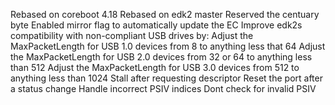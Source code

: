 Rebased on coreboot 4.18
Rebased on edk2 master
Reserved the centuary byte
Enabled mirror flag to automatically update the EC
Improve edk2s compatibility with non-compliant USB drives by:
Adjust the MaxPacketLength for USB 1.0 devices from 8 to anything less that 64
Adjust the MaxPacketLength for USB 2.0 devices from 32 or 64 to anything less than 512
Adjust the MaxPacketLength for USB 3.0 devices from 512 to anything less than 1024
Stall after requesting descriptor
Reset the port after a status change
Handle incorrect PSIV indices
Dont check for invalid PSIV
